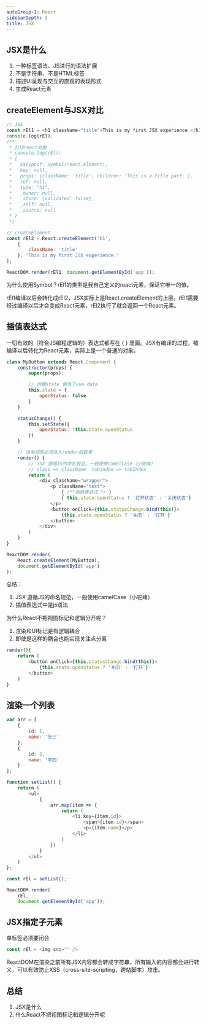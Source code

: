 ```yaml
---
autoGroup-1: React
sidebarDepth: 3
title: JSX
---
```


## JSX是什么
1. 一种标签语法、JS进行的语法扩展
2. 不是字符串、不是HTML标签
3. 描述UI呈现与交互的直观的表现形式
4. 生成React元素


## createElement与JSX对比
```javascript
// JSX
const rEl1 = <h1 className="title">This is my first JSX experience.</h1>
console.log(rEl);
/**
 * 打印react对象
 * console.log(rEl);
 * {
 *   $$typeof: Symbol(react.element),
 *   key: null,
 *   props: {className: 'title', children: 'This is a title part.'},
 *   ref: null,
 *   type: "h1",
 *   _owner: null,
 *   _store: {validated: false},
 *   _self: null,
 *   _source: null
 * }
 */

// createElement
const rEl2 = React.createElement('h1',
    {
        className: 'title'
    }, 'This is my first JSX experience.'
);

ReactDOM.render(rEl1, document.getElementById('app'));
```
为什么使用Symbol？rEl1的类型是我自己定义的react元素，保证它唯一的值。

rEl1编译以后会转化成rEl2，JSX实际上是React.createElement的上层。rEl1需要经过编译以后才会变成React元素，rEl2执行了就会返回一个React元素。


## 插值表达式
一切有效的（符合JS编程逻辑的）表达式都写在 { } 里面。JSX有编译的过程，被编译以后转化为React元素，实际上是一个普通的对象。
```javascript
class MyButton extends React.Component {
    constructor(props) {
        super(props);

        // 创建state 相当于vue data
        this.state = {
            openStatus: false
        }
    }

    statusChange() {
        this.setState({
            openStatus: !this.state.openStatus
        })
    }

    // 渲染视图必须放入render函数里
    render() {
        // JSX 遵循JS的命名规范，一般使用camelCase（小驼峰）
        // class => className  tabindex => tabIndex
        return (
            <div className="wrapper">
                <p className="text">
                    { /**插值表达式 */ }
                    { this.state.openStatus ? '打开状态' : '关闭状态'}
                </p>
                <button onClick={this.statusChange.bind(this)}>
                    {this.state.openStatus ? '关闭' : '打开'}
                </button>
            </div>
        )
    }
}

ReactDOM.render(
    React.createElement(MyButton),
    document.getElementById('app')
);
```
总结：
1. JSX 遵循JS的命名规范，一般使用camelCase（小驼峰）
2. 插值表达式中是js语法

为什么React不把视图标记和逻辑分开呢？
1. 渲染和UI标记是有逻辑耦合
2. 即使是这样的耦合也能实现关注点分离
```javascript
render(){
    return (
        <button onClick={this.statusChange.bind(this)}>
            {this.state.openStatus ? '关闭' : '打开'}
        </button>
    )
}
```

## 渲染一个列表
```javascript
var arr = [
    {
        id: 1,
        name: '张三'
    },
    {
        id: 2,
        name: '李四'
    }
];

function setList() {
    return (
        <ul>
            {
                arr.map(item => {
                    return (
                        <li key={item.id}>
                            <span>{item.id}</span>
                            <p>{item.name}</p>
                        </li>
                    )
                })
            }
        </ul>
    )
};

const rEl = setList();

ReactDOM.render(
    rEl,
    document.getElementById('app'));
```

## JSX指定子元素
单标签必须要闭合
```javascript
const rEl = <img src="" />
```
ReactDOM在渲染之前所有JSX内容都会转成字符串，所有输入的内容都会进行转义，可以有效防止XSS（cross-site-scripting，跨站脚本）攻击。

## 总结
1. JSX是什么
2. 什么React不把视图标记和逻辑分开呢